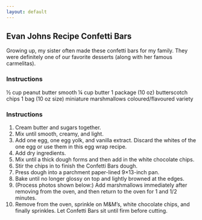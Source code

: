 ```yaml
---
layout: default
---
```


## Evan Johns Recipe Confetti Bars

Growing up, my sister often made these confetti bars for my family. They were definitely one of our favorite desserts (along with her famous carmelitas).


### Instructions
½ cup peanut butter smooth
¼ cup butter
1 package (10 oz) butterscotch chips
1 bag (10 oz size) miniature marshmallows coloured/flavoured variety

### Instructions
1. Cream butter and sugars together.
2. Mix until smooth, creamy, and light.
3. Add one egg, one egg yolk, and vanilla extract. Discard the whites of the one egg or use them in this egg wrap recipe.
4. Add dry ingredients.
5. Mix until a thick dough forms and then add in the white chocolate chips.
6. Stir the chips in to finish the Confetti Bars dough.
7. Press dough into a parchment paper-lined 9×13-inch pan.
8. Bake until no longer glossy on top and lightly browned at the edges.
9. (Process photos shown below:) Add marshmallows immediately after removing from the oven, and then return to the oven for 1 and 1/2 minutes.
10. Remove from the oven, sprinkle on M&M’s, white chocolate chips, and finally sprinkles. Let Confetti Bars sit until firm before cutting.
